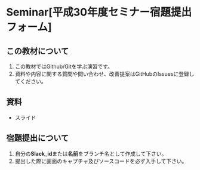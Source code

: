 # Seminar[平成30年度セミナー宿題提出フォーム]
## この教材について
1. この教材ではGithub/Gitを学ぶ演習です。
2. 資料や内容に関する質問や問い合わせ、改善提案はGitHubのIssuesに登録してください。

## 資料
 - スライド
 
## 宿題提出について
1. 自分の**Slack_id**または**名前**をブランチ名として作成して下さい。
2. 提出した際に画面のキャプチャ及びソースコードを必ず入手して下さい。

 
